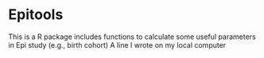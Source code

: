 # Epitools
This is a R package includes functions to calculate some useful parameters in Epi study (e.g., birth cohort)
A line I wrote on my local computer
